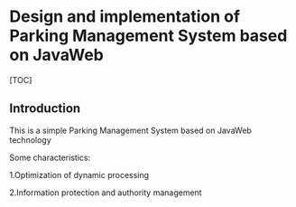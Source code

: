 # Design and implementation of Parking Management System based on JavaWeb

[TOC]

## Introduction

This is a simple Parking Management System based on JavaWeb technology

Some characteristics:

1.Optimization of dynamic processing

2.Information protection and authority management
